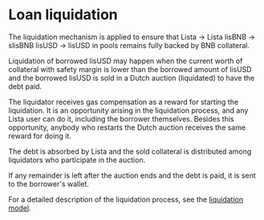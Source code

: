 # Loan liquidation

The liquidation mechanism is applied to ensure that Lista -> Lista lisBNB -> slisBNB lisUSD -> lisUSD in pools remains fully backed by BNB collateral.

Liquidation of borrowed lisUSD may happen when the current worth of collateral with safety margin is lower than the borrowed amount of lisUSD and the borrowed lisUSD is sold in a Dutch auction (liquidated) to have the debt paid.

The liquidator receives gas compensation as a reward for starting the liquidation. It is an opportunity arising in the liquidation process, and any Lista user can do it, including the borrower themselves. Besides this opportunity, anybody who restarts the Dutch auction receives the same reward for doing it.

The debt is absorbed by Lista and the sold collateral is distributed among liquidators who participate in the auction.

If any remainder is left after the auction ends and the debt is paid, it is sent to the borrower's wallet.

For a detailed description of the liquidation process, see the [liquidation model](https://docs.helio.money/for-developers/helio-mechanics#liquidation-model).
